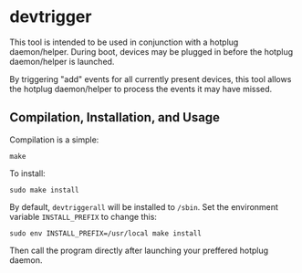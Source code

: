 # devtrigger

This tool is intended to be used in conjunction with a hotplug daemon/helper. During boot, devices may be plugged in before the hotplug daemon/helper is launched.

By triggering "add" events for all currently present devices, this tool allows the hotplug daemon/helper to process the events it may have missed.

## Compilation, Installation, and Usage

Compilation is a simple:

    make

To install:

    sudo make install

By default, `devtriggerall` will be installed to `/sbin`. Set the environment variable `INSTALL_PREFIX` to change this:

    sudo env INSTALL_PREFIX=/usr/local make install

Then call the program directly after launching your preffered hotplug daemon.
